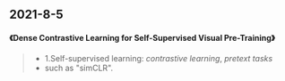 ## 2021-8-5
#### 《Dense Contrastive Learning for Self-Supervised Visual Pre-Training》
  >- 1.Self-supervised learning: *contrastive learning*, *pretext tasks*  
  >- such as "simCLR".
